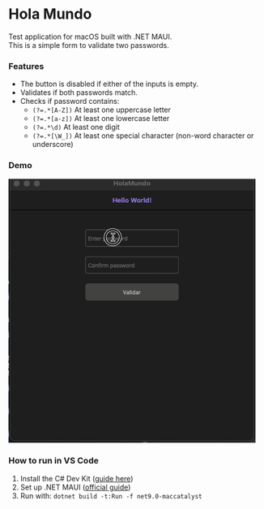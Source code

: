 # Hola Mundo

Test application for macOS built with .NET MAUI.  
This is a simple form to validate two passwords.

### Features

- The button is disabled if either of the inputs is empty.
- Validates if both passwords match.
- Checks if password contains:
  - `(?=.*[A-Z])` At least one uppercase letter
  - `(?=.*[a-z])` At least one lowercase letter
  - `(?=.*\d)` At least one digit
  - `(?=.*[\W_])` At least one special character (non-word character or underscore)

### Demo

![App demo](hola-mundo.gif)

### How to run in VS Code

1. Install the C# Dev Kit ([guide here](https://code.visualstudio.com/docs/csharp/get-started))
2. Set up .NET MAUI ([official guide](https://learn.microsoft.com/en-us/dotnet/maui/get-started/installation?view=net-maui-9.0&tabs=visual-studio-code))
3. Run with: `dotnet build -t:Run -f net9.0-maccatalyst`